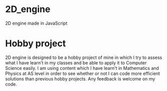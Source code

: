 # 2D_engine
2D engine made in JavaScript

#  Hobby project

2D engine is designed to be a hobby project of mine in which I try to assess what I have learn't in my classes and be able to apply it
to Computer Science easily. I am using content which I have learn't in Mathematics and Physics at AS level in order to see whether
or not I can code more efficient solutions than previous hobby projects. Any feedback is welcome on my code.
